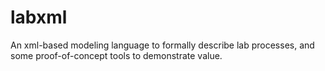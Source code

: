 # labxml
An xml-based modeling language to formally describe lab processes, and some proof-of-concept tools to demonstrate value.
